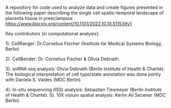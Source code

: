 A repository for code used to analyze data and create figures presented in the following paper describing the single cell spatio-temporal landscape of 
placenta tissue in preeclampsia:
https://www.biorxiv.org/content/10.1101/2022.10.10.511539v1

Key contributors (in computational analysis):

1). CellRanger: Dr.Cornelius Fischer (Institute for Medical Systems Biology, Berlin)

2). CellBender: Dr. Cornelius Fischer & Olivia Debnath. 

3). snRNA seq analysis: Olivia Debnath (Berlin Institute of Health & Charité). The biological interpretation of cell type/state annotation was done 
   jointly with Daniela S. Valdes (MDC Berlin).

4). In-situ sequencing (ISS) analysis: Sebastian Tiesmeyer (Berlin Institute of Health & Charité). 
5). 10X visium spatial analysis: Kerim Ali Secener (MDC Berlin). 
